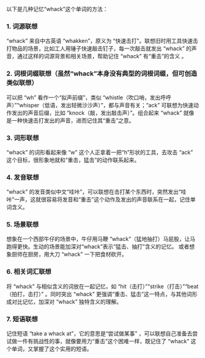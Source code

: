 以下是几种记忆“whack”这个单词的方法：

### 1. 词源联想
“whack” 来自中古英语 “whakken”，原义为 “快速击打”。联想旧时用工具快速击打物品的场景，比如工人用锤子快速敲击钉子，每一次敲击就发出 “whack” 的声音，通过这样的词源背景和相关场景，帮助记住 “whack” 有“重击”的含义 。

### 2. 词根词缀联想（虽然“whack”本身没有典型的词根词缀，但可创造类似联想）
可以把 “wh” 看作一个“拟声前缀”，类似 “whistle（吹口哨，发出呼呼声）”“whisper（低语，发出轻微沙沙声）”，都与声音有关；“ack” 可联想为快速动作发出的声音后缀，比如 “knock（敲，发出敲击声）”。组合起来 “whack” 就像是一种快速击打发出的声音，进而记住其“重击”之意。

### 3. 词形联想
“whack” 的词形看起来像 “w” 这个人正拿着一把“h”形状的工具，去攻击 “ack” 这个目标，很形象地就和“重击，猛击”的动作联系起来。

### 4. 发音联想
“whack” 的发音类似中文“哇咔”，可以联想在击打某个东西时，突然发出“哇咔”一声，这就很容易将发音和“重击”这个动作及发出的声音联系在一起，记住单词含义。

### 5. 场景联想
想象在一个西部牛仔的场景中，牛仔用马鞭 “whack”（猛地抽打）马屁股，让马跑得更快。生动的场景能加深对“whack”表示“猛击、抽打”含义的记忆。 或者想象厨师在厨房，用大刀 “whack” 一下把食材砍开。

### 6. 相关词汇联想
将 “whack” 与相似含义的词放在一起记忆，如 “hit（击打）”“strike（打击）”“beat（拍打，击打）” 。同时突出 “whack” 更强调“重击、猛击”这一特点，与其他词形成对比记忆，加深对 “whack” 独特含义的理解。

### 7. 短语联想
记住短语 “take a whack at”，它的意思是“尝试做某事” ，可以联想自己准备去尝试做一件有挑战性的事，就像要用力“重击”这个困难一样，既记住了 “whack” 这个单词，又掌握了这个实用的短语。 